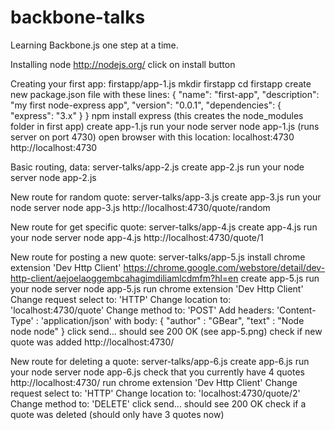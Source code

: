 backbone-talks
==============

Learning Backbone.js one step at a time.

Installing node
http://nodejs.org/ 
click on install button

Creating your first app: firstapp/app-1.js 
mkdir firstapp
cd firstapp
create new package.json file with these lines:
{
  "name": "first-app",
  "description": "my first node-express app",
  "version": "0.0.1",
  "dependencies": {
    "express": "3.x"
  }
}
npm install express
(this creates the node_modules folder in first app)
create app-1.js 
run your node server
node app-1.js
(runs server on port 4730)
open browser with this location: localhost:4730
http://localhost:4730

Basic routing, data: server-talks/app-2.js
create app-2.js
run your node server
node app-2.js

New route for random quote: server-talks/app-3.js
create app-3.js
run your node server
node app-3.js
http://localhost:4730/quote/random

New route for get specific quote: server-talks/app-4.js
create app-4.js
run your node server
node app-4.js
http://localhost:4730/quote/1

New route for posting a new quote: server-talks/app-5.js
install chrome extension 'Dev Http Client'
https://chrome.google.com/webstore/detail/dev-http-client/aejoelaoggembcahagimdiliamlcdmfm?hl=en
create app-5.js
run your node server
node app-5.js
run chrome extension 'Dev Http Client'
Change request select to: 'HTTP'
Change location to: 'localhost:4730/quote'
Change method to: 'POST'
Add headers: 'Content-Type' : 'application/json' with body:
{ "author" : "GBear", "text" : "Node node node" }
click send… should see 200 OK (see app-5.png)
check if new quote was added
http://localhost:4730/

New route for deleting a quote: server-talks/app-6.js
create app-6.js
run your node server
node app-6.js
check that you currently have 4 quotes
http://localhost:4730/
run chrome extension 'Dev Http Client'
Change request select to: 'HTTP'
Change location to: 'localhost:4730/quote/2'
Change method to: 'DELETE'
click send… should see 200 OK
check if a quote was deleted (should only have 3 quotes now)

